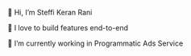 👋 Hi, I’m Steffi Keran Rani

👀 I love to build features end-to-end

🌱 I’m currently working in Programmatic Ads Service

<!---
steffikeran/steffikeran is a ✨ special ✨ repository because its `README.md` (this file) appears on your GitHub profile.
You can click the Preview link to take a look at your changes.
--->
